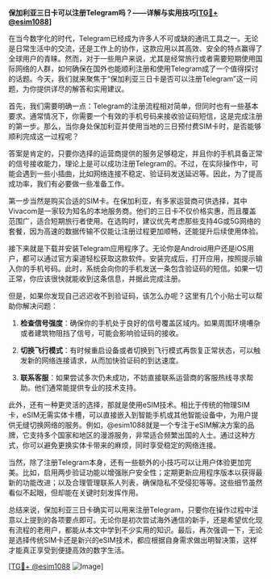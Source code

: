 **保加利亚三日卡可以注册Telegram吗？——详解与实用技巧[[TG💪+ @esim1088](https://t.me/s/esim1088)]**

在当今数字化的时代，Telegram已经成为许多人不可或缺的通讯工具之一。无论是日常生活中的交流，还是工作上的协作，这款应用以其高效、安全的特点赢得了全球用户的青睐。然而，对于一些用户来说，尤其是经常旅行或者需要短期使用国际网络的人群，如何确保在国外也能顺利注册和使用Telegram成了一个值得探讨的话题。今天，我们就来聚焦于“保加利亚三日卡是否可以注册Telegram”这一问题，为你提供详尽的解答和实用建议。

首先，我们需要明确一点：Telegram的注册流程相对简单，但同时也有一些基本要求。通常情况下，你需要一个有效的手机号码来接收验证码短信，这是完成注册的第一步。那么，当你身处保加利亚并使用当地的三日预付费SIM卡时，是否能够顺利完成这一过程呢？

答案是肯定的，只要你选择的运营商提供的服务足够稳定，并且你的手机具备正常的信号接收能力，理论上是可以成功注册Telegram的。不过，在实际操作中，可能会遇到一些小插曲，比如网络连接不稳定、验证码发送延迟等。因此，为了提高成功率，我们有必要做一些准备工作。

第一步当然是购买合适的SIM卡。在保加利亚，有多家运营商可供选择，其中Vivacom是一家较为知名的本地服务商。他们的三日卡不仅价格实惠，而且覆盖范围广，适合短期旅行者使用。在选购时，建议优先考虑那些支持4G或5G网络的套餐，因为高速的数据传输不仅能让注册过程更加顺畅，还能提升后续使用体验。

接下来就是下载并安装Telegram应用程序了。无论你是Android用户还是iOS用户，都可以通过官方渠道轻松获取这款软件。安装完成后，打开应用，按照提示输入你的手机号码。此时，系统会向你的手机发送一条包含验证码的短信。如果一切正常，你应该很快就能收到这条信息，并据此完成注册。

但是，如果你发现自己迟迟收不到验证码，该怎么办呢？这里有几个小贴士可以帮助你解决问题：

1. **检查信号强度**：确保你的手机处于良好的信号覆盖区域内。如果周围环境嘈杂或者建筑物阻挡了信号，可能会影响验证码的接收。
   
2. **切换飞行模式**：有时候重启设备或者切换到飞行模式再恢复正常状态，可以触发新的网络连接请求，从而加快验证码的到达速度。

3. **联系客服**：如果尝试多次仍未成功，不妨直接联系运营商的客服热线寻求帮助。他们通常能提供专业的技术支持。

此外，还有一种更灵活的选择，那就是使用eSIM技术。相比于传统的物理SIM卡，eSIM无需实体卡槽，可以直接嵌入到智能手机或其他智能设备中，为用户提供无缝切换网络的服务。例如，@esim1088就是一个专注于eSIM解决方案的品牌，它支持多个国家和地区的漫游服务，非常适合频繁出国的人士。通过这种方式，你可以避免更换实体卡带来的麻烦，同时享受稳定的网络连接。

当然，除了注册Telegram本身，还有一些额外的小技巧可以让用户体验更加完美。比如，启用两步验证功能以增强账户安全性；定期更新应用程序版本以获得最新的功能改进；以及合理管理联系人列表，确保隐私不受侵犯等等。这些细节虽然看似不起眼，但却能在关键时刻发挥作用。

总结来说，保加利亚三日卡确实可以用来注册Telegram，只要你在操作过程中注意以上提到的各项要点即可。无论你是初次尝试海外通信的新手，还是希望优化现有流程的老用户，都能从本文中学到不少实用的知识。最后，再次强调一下，无论是选择传统SIM卡还是新兴的eSIM技术，都应根据自身需求做出明智决策，这样才能真正享受到便捷高效的数字生活。

[[TG💪+ @esim1088](https://t.me/s/esim1088) ![Image](https://i.postimg.cc/4NQfJmqS/Snipaste-2025-05-13-00-14-12.png)]